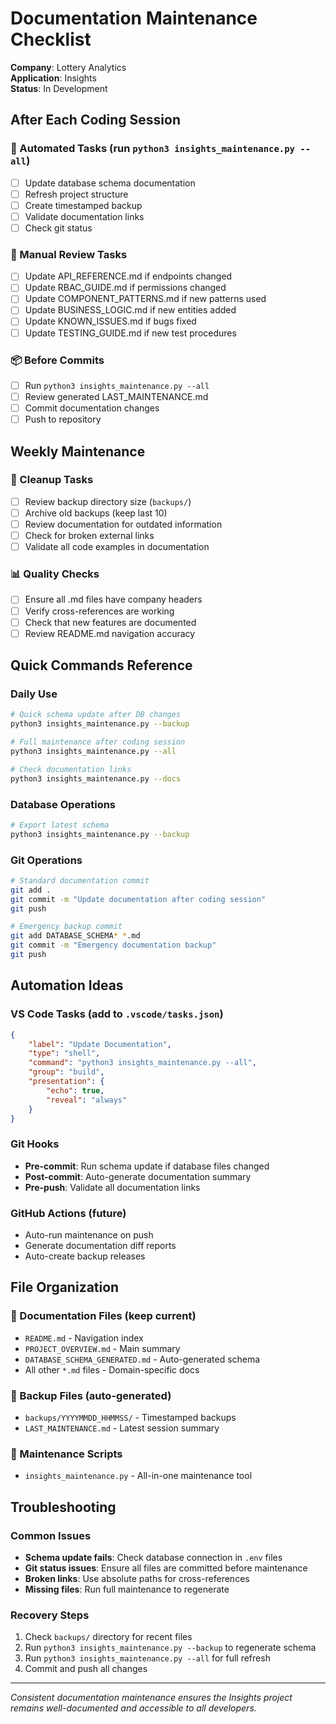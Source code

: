 # Documentation Maintenance Checklist

**Company**: Lottery Analytics  
**Application**: Insights  
**Status**: In Development  

## After Each Coding Session

### 🔄 Automated Tasks (run `python3 insights_maintenance.py --all`)
- [ ] Update database schema documentation
- [ ] Refresh project structure 
- [ ] Create timestamped backup
- [ ] Validate documentation links
- [ ] Check git status

### 📝 Manual Review Tasks
- [ ] Update API_REFERENCE.md if endpoints changed
- [ ] Update RBAC_GUIDE.md if permissions changed  
- [ ] Update COMPONENT_PATTERNS.md if new patterns used
- [ ] Update BUSINESS_LOGIC.md if new entities added
- [ ] Update KNOWN_ISSUES.md if bugs fixed
- [ ] Update TESTING_GUIDE.md if new test procedures

### 📦 Before Commits
- [ ] Run `python3 insights_maintenance.py --all`
- [ ] Review generated LAST_MAINTENANCE.md
- [ ] Commit documentation changes
- [ ] Push to repository

## Weekly Maintenance

### 🧹 Cleanup Tasks
- [ ] Review backup directory size (`backups/`)
- [ ] Archive old backups (keep last 10)
- [ ] Review documentation for outdated information
- [ ] Check for broken external links
- [ ] Validate all code examples in documentation

### 📊 Quality Checks
- [ ] Ensure all .md files have company headers
- [ ] Verify cross-references are working
- [ ] Check that new features are documented
- [ ] Review README.md navigation accuracy

## Quick Commands Reference

### Daily Use
```bash
# Quick schema update after DB changes
python3 insights_maintenance.py --backup

# Full maintenance after coding session  
python3 insights_maintenance.py --all

# Check documentation links
python3 insights_maintenance.py --docs
```

### Database Operations
```bash
# Export latest schema
python3 insights_maintenance.py --backup
```

### Git Operations
```bash
# Standard documentation commit
git add .
git commit -m "Update documentation after coding session"
git push

# Emergency backup commit
git add DATABASE_SCHEMA* *.md
git commit -m "Emergency documentation backup"
git push
```

## Automation Ideas

### VS Code Tasks (add to `.vscode/tasks.json`)
```json
{
    "label": "Update Documentation",
    "type": "shell",
    "command": "python3 insights_maintenance.py --all",
    "group": "build",
    "presentation": {
        "echo": true,
        "reveal": "always"
    }
}
```

### Git Hooks
- **Pre-commit**: Run schema update if database files changed
- **Post-commit**: Auto-generate documentation summary
- **Pre-push**: Validate all documentation links

### GitHub Actions (future)
- Auto-run maintenance on push
- Generate documentation diff reports
- Auto-create backup releases

## File Organization

### 📁 Documentation Files (keep current)
- `README.md` - Navigation index
- `PROJECT_OVERVIEW.md` - Main summary  
- `DATABASE_SCHEMA_GENERATED.md` - Auto-generated schema
- All other `*.md` files - Domain-specific docs

### 💾 Backup Files (auto-generated)
- `backups/YYYYMMDD_HHMMSS/` - Timestamped backups
- `LAST_MAINTENANCE.md` - Latest session summary

### 🔧 Maintenance Scripts
- `insights_maintenance.py` - All-in-one maintenance tool

## Troubleshooting

### Common Issues
- **Schema update fails**: Check database connection in `.env` files
- **Git status issues**: Ensure all files are committed before maintenance
- **Broken links**: Use absolute paths for cross-references
- **Missing files**: Run full maintenance to regenerate

### Recovery Steps
1. Check `backups/` directory for recent files
2. Run `python3 insights_maintenance.py --backup` to regenerate schema
3. Run `python3 insights_maintenance.py --all` for full refresh
4. Commit and push all changes

---

*Consistent documentation maintenance ensures the Insights project remains well-documented and accessible to all developers.*
